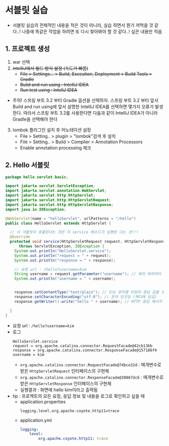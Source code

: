 # 서블릿 실습
* 서블릿 실습의 전체적인 내용을 적은 것이 아니라, 실습 하면서 뭔가 까먹을 것 같다..! 나중에 똑같은 작업을 하려면 또 다시 찾아봐야 할 것 같다..! 싶은 내용만 적음
## 1. 프로젝트 생성
1. war 선택
2. ~~intelliJ에서 빌드 방식 설정 (속도가 빠름)~~
    * ~~File > Settings... > Build, Execution, Deployment > Build Tools > Gradle~~
    * ~~Build and run using : IntelliJ IDEA~~
    * ~~Run test using : IntellJ IDEA~~
* 주의! 스프링 부트 3.2 부터 Gradle 옵션을 선택하자.
스프링 부트 3.2 부터 앞서 Build and run using에 앞서 설명한 IntelliJ IDEA를 선택하면 몇가지 오류가 발생한다.
따라서 스프링 부트 3.2를 사용한다면 다음과 같이 IntelliJ IDEA가 아니라 Gradle을 선택해야 한다
3. lombok 플러그인 설치 후 어노테이션 설정
    * File > Setting.. > plugin > "lombok"검색 후 설치
    * File > Setting.. > Build > Complier > Annotation Processors
    * Enable annotation processing 체크


## 2. Hello 서블릿
```java
package hello.servlet.basic;

import jakarta.servlet.ServletException;
import jakarta.servlet.annotation.WebServlet;
import jakarta.servlet.http.HttpServlet;
import jakarta.servlet.http.HttpServletRequest;
import jakarta.servlet.http.HttpServletResponse;
import java.io.IOException;

@WebServlet(name = "helloServlet", urlPatterns = "/hello")
public class HelloServlet extends HttpServlet {

  // 이 서블릿이 호출된다는 것은 이 service 메소드가 실행된 다는 것!!!
  @Override
  protected void service(HttpServletRequest request, HttpServletResponse response)
      throws ServletException, IOException {
    System.out.println("HelloServlet.service");
    System.out.println("request = " + request);
    System.out.println("response = " + response);

    // 요청 url : /hello?username=kim
    String username = request.getParameter("username"); // 쿼리 파라미터 값 쉽게 가져오기
    System.out.println("username = " + username);


    response.setContentType("text/plain"); // 단순 문자열 타입의 응답 값을 보냄 (헤더에 담김)
    response.setCharacterEncoding("utf-8"); // 문자 인코딩 (헤더에 담김)
    response.getWriter().write("hello " + username); // HTTP 응답 메시지 Body에 들어가는 내용

  }
}

  ```
  * 요청 url : `/hello?username=kim`
  * 로그
    ```console
    HelloServlet.service
    request = org.apache.catalina.connector.RequestFacade@42cb136b
    response = org.apache.catalina.connector.ResponseFacade@157186f4
    username = kim
    ```
    * `org.apache.catalina.connector.RequestFacade@74bce32d` : 매개변수로 받은 `HttpServletRequest` 인터페이스의 구현체
    * `org.apache.catalina.connector.ResponseFacade@30867dc6` : 매개변수로 받은 `HttpServletResponse` 인터페이스의 구현체
    * 실행결과 : 화면에 hello kim이라고 출력됨
* tip : 프로젝트의 모든 요청, 응답 정보 및 내용을 로그로 확인하고 싶을 때
    * application.properties
        ```properties
        logging.level.org.apache.coyote.http11=trace
        ```
    * application.yml
        ```yml
        logging:
            level:
                org.apache.coyote.http11: trace
        ```


